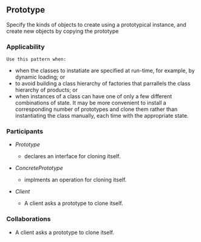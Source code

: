## Prototype

Specify the kinds of objects to create using a prototypical instance, and create new objects by copying the prototype

### Applicability

    Use this pattern when:

-   when the classes to instatiate are specified at run-time, for example, by dynamic loading; or
-   to avoid building a class hierarchy of factories that parrallels the class hierarchy of products; or
-   when instances of a class can have one of only a few different combinations of state. It may be more convenient to install a corresponding number of prototypes and clone them rather than instantiating the class manually, each time with the appropriate state.

### Participants

-   _Prototype_

    -   declares an interface for cloning itself.

-   _ConcretePrototype_

    -   implments an operation for cloning itself.

-   _Client_

    -   A client asks a prototype to clone itself.

### Collaborations

-  A client asks a prototype to clone itself.

